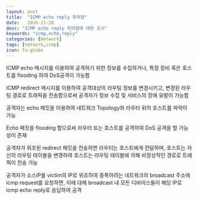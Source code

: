 ```yaml
---
layout: post
title:  "ICMP echo reply 취약점"
date:   2016-11-20
desc: "ICMP echo reply 취약점에 대한 조사"
keywords: "icmp,echo,reply"
categories: [Network]
tags: [network,icmp]
icon: fa-globe
---
```


ICMP echo 메시지를 이용하여 공격하기 위한 정보를 수집하거나, 특정 장비 혹은 호스트를 flooding 하여 DoS공격이 가능함

ICMP redirect 메시지를 이용하여 공격대상의 라우팅 정보를 변경시키고, 변경된 라우팅 경로로 트래픽을 전송함으로써 공격자가 정보 수집 및 서비스의 장애 유발이 가능함 

공격자는 echo 패킷을 이용하여 네트워크 Topology와 라우터 뒤의 호스트를 파악이 가능

Echo 패킷을 flooding 함으로써 라우터 또는 호스트를 공격하여 DoS 공격을 할 가능성이 존재 

공격자가 위조된 redirect 패킷을 전송하면 라우터는 호스트에게 전달하며, 호스트는 자신의 라우팅 테이블을 변경하여 호스트는 라우팅 테이블에 의해 비정상적인 경로로 트래픽이 전송 가능

공격자가 소스IP를 victim의 IP로 위조하여 증폭하려는 네트워크의 broadcast 주소에 icmp request를 요청하면, 이에 대해 broadcast 내 모든 디바이스들이 해당 IP로 icmp echo reply로 응답하여 공격